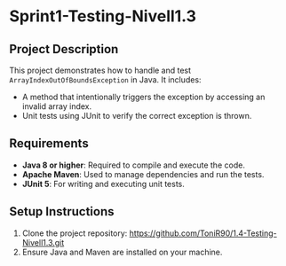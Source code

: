 # Sprint1-Testing-Nivell1.3 

## Project Description
This project demonstrates how to handle and test `ArrayIndexOutOfBoundsException` in Java. It includes:
- A method that intentionally triggers the exception by accessing an invalid array index.
- Unit tests using JUnit to verify the correct exception is thrown.

## Requirements
- **Java 8 or higher**: Required to compile and execute the code.
- **Apache Maven**: Used to manage dependencies and run the tests.
- **JUnit 5**: For writing and executing unit tests.

## Setup Instructions
1. Clone the project repository: https://github.com/ToniR90/1.4-Testing-Nivell1.3.git
2. Ensure Java and Maven are installed on your machine.


